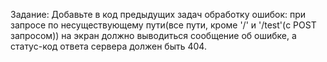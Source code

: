 Задание: Добавьте в код предыдущих задач обработку ошибок: при запросе по несуществующему пути(все пути, кроме '/' и '/test'(с POST запросом)) на экран должно выводиться сообщение об ошибке, а статус-код ответа сервера должен быть 404.
